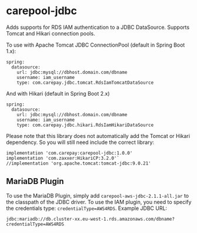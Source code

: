 # carepool-jdbc

Adds supports for RDS IAM authentication to a JDBC DataSource. Supports Tomcat and Hikari connection pools.

To use with Apache Tomcat JDBC ConnectionPool (default in Spring Boot 1.x):

```
spring:
  datasource:
    url: jdbc:mysql://dbhost.domain.com/dbname
    username: iam_username
    type: com.carepay.jdbc.tomcat.RdsIamTomcatDataSource

```

And with Hikari (default in Spring Boot 2.x)
```
spring:
  datasource:
    url: jdbc:mysql://dbhost.domain.com/dbname
    username: iam_username
    type: com.carepay.jdbc.hikari.RdsIamHikariDataSource

```

Please note that this library does not automatically add the Tomcat or Hikari dependency. So you will still need include the correct library:
```
implementation 'com.carepay:carepool-jdbc:1.0.0'
implementation 'com.zaxxer:HikariCP:3.2.0'`
//implementation 'org.apache.tomcat:tomcat-jdbc:9.0.21'
```

## MariaDB Plugin
To use the MariaDB Plugin, simply add `carepool-aws-jdbc-2.1.1-all.jar` to the classpath of the JDBC driver. To use the IAM plugin, you need to specify the credentials type: `credentialType=AWS4RDS`. Example JDBC URL:

`jdbc:mariadb://db.cluster-xx.eu-west-1.rds.amazonaws.com/dbname?credentialType=AWS4RDS`
